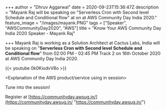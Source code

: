 +++
author = "Dhruv Aggarwal"
date = 2020-09-23T15:36:47Z
description = "Mayank Raj will be speaking on \"Serverless Cron with Second level Schedule and Conditional flow\" at <time> on <date> at AWS Community Day India 2020."
feature_image = "/images/mayank.PNG"
tags = ["Speaker", "AWSCommunityDay2020", "AWS"]
title = "Know Your AWS Community Day India 2020 Speaker - Mayank Raj"

+++
Mayank Raj is working as a Solution Architect at Cactus Labs, India will be speaking on "**Serverless Cron with Second level Schedule and Conditional flow**" from 02:00 PM - 02:45 PM Track 2 on 16th October 2020 at AWS Community Day India 2020.

{{< youtube 0k0KiodvV8o >}}


<Explanation of the AWS product/service using in session>

Tune into the session!

Register at [https://communityday.awsug.in/](https://communityday.awsug.in/ "https://communityday.awsug.in/")
